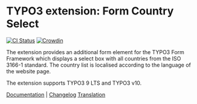 # TYPO3 extension: Form Country Select

[![CI Status](https://github.com/brotkrueml/form-country-select/workflows/CI/badge.svg?branch=master)](https://github.com/brotkrueml/form-country-select/actions?query=workflow%3ACI)
[![Crowdin](https://badges.crowdin.net/typo3-extension-formcountryselect/localized.svg)](https://crowdin.com/project/typo3-extension-formcountryselect)

The extension provides an additional form element for the TYPO3 Form
Framework which displays a select box with all countries from the ISO
3166-1 standard. The country list is localised according to the language
of the website page.

The extension supports TYPO3 9 LTS and TYPO3 v10.

[Documentation](https://docs.typo3.org/p/brotkrueml/form-country-select/master/en-us/) |
[Changelog](https://github.com/brotkrueml/form-country-select/blob/master/CHANGELOG.md)
[Translation](https://crowdin.com/project/typo3-extension-formcountryselect)
